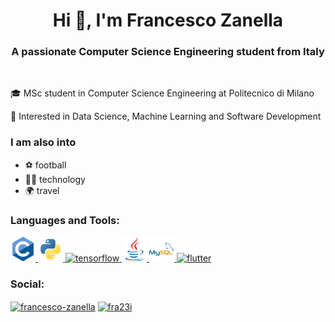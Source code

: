 <h1 align="center">Hi 👋, I'm Francesco Zanella</h1>
<h3 align="center">A passionate Computer Science Engineering student from Italy</h3>
<br />


🎓 MSc student in Computer Science Engineering at Politecnico di Milano

🌱 Interested in Data Science, Machine Learning and Software Development

### I am also into
- ⚽ football <br />
- 🧑‍💻 technology<br />
- 🌍 travel<br />


<h3 align="left">Languages and Tools:</h3>
<p align="left"> <a href="https://www.cprogramming.com/" target="_blank" rel="noreferrer"> <img src="https://raw.githubusercontent.com/devicons/devicon/master/icons/c/c-original.svg" alt="c" width="40" height="40"/> </a>
<a href="https://www.python.org" target="_blank" rel="noreferrer"> <img src="https://raw.githubusercontent.com/devicons/devicon/master/icons/python/python-original.svg" alt="python" width="40" height="40"/>
<a href="https://www.tensorflow.org" target="_blank" rel="noreferrer"> <img src="https://www.vectorlogo.zone/logos/tensorflow/tensorflow-icon.svg" alt="tensorflow" width="40" height="40"/> </a> <a href="https://www.java.com" target="_blank" rel="noreferrer"> <img src="https://raw.githubusercontent.com/devicons/devicon/master/icons/java/java-original.svg" alt="java" width="40" height="40"/> </a> <a href="https://www.mysql.com/" target="_blank" rel="noreferrer"> <img src="https://raw.githubusercontent.com/devicons/devicon/master/icons/mysql/mysql-original-wordmark.svg" alt="mysql" width="40" height="40"/> </a> <a width="40" height="40"/> </a>  </a> <a href="https://flutter.dev/" target="_blank" rel="noreferrer"> <img src="https://storage.googleapis.com/cms-storage-bucket/847ae81f5430402216fd.svg" alt="flutter" width="40" height="40"/> </a> </p>


<h3 align="left">Social:</h3>
<p align="left">
<a href="https://linkedin.com/in/francescozanella00" target="blank"><img align="center" src="https://img.shields.io/badge/LinkedIn-0077B5?style=for-the-badge&logo=linkedin&logoColor=white" alt="francesco-zanella" /></a>
<a href="https://t.me/fra23i" target="blank"><img align="center" src="https://img.shields.io/badge/Telegram-2CA5E0?style=for-the-badge&logo=telegram&logoColor=white" alt="fra23i" /></a>
</p>

